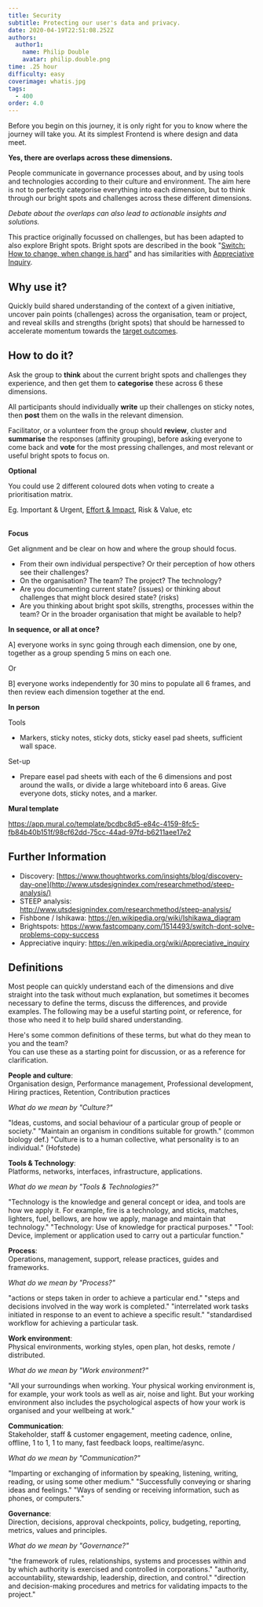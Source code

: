 ```yaml
---
title: Security
subtitle: Protecting our user's data and privacy.
date: 2020-04-19T22:51:08.252Z
authors:
  author1:
    name: Philip Double
    avatar: philip.double.png
time: .25 hour
difficulty: easy
coverimage: whatis.jpg
tags:
  - 400
order: 4.0
---
```

Before you begin on this journey, it is only right for you to know where the journey will take you. At its simplest Frontend is where design and data meet. 

**Yes, there are overlaps across these dimensions.**

People communicate in governance processes about, and by using tools and technologies according to their culture and environment. The aim here is not to perfectly categorise everything into each dimension, but to think through our bright spots and challenges across these different dimensions.

*Debate about the overlaps can also lead to actionable insights and solutions.*

This practice originally focussed on challenges, but has been adapted to also explore Bright spots.  Bright spots are described in the book "[Switch: How to change, when change is hard](https://heathbrothers.com/books/switch/)" and has similarities with [Appreciative Inquiry](https://en.wikipedia.org/wiki/Appreciative_inquiry).

## Why use it?

Quickly build shared understanding of the context of a given initiative, uncover pain points (challenges) across the organisation, team or project, and reveal skills and strengths (bright spots) that should be harnessed to accelerate momentum towards the [target outcomes](https://openpracticelibrary.com/practice/target-outcomes/).

## How to do it?

Ask the group to **think** about the current bright spots and challenges they experience, and then get them to **categorise** these across 6 these dimensions.

All participants should individually **write** up their challenges on sticky notes, then **post** them on the walls in the relevant dimension.

Facilitator, or a volunteer from the group should **review**, cluster and **summarise** the responses (affinity grouping), before asking everyone to come back and **vote** for the most pressing challenges, and most relevant or useful bright spots to focus on.

**Optional**

You could use 2 different coloured dots when voting to create a prioritisation matrix.

Eg. Important & Urgent, [Effort & Impact](https://openpracticelibrary.com/practice/impact-effort-prioritization-matrix/), Risk & Value, etc

**\
Focus**

Get alignment and be clear on how and where the group should focus.

* From their own individual perspective? Or their perception of how others see their challenges?
* On the organisation? The team? The project? The technology?
* Are you documenting current state? (issues) or thinking about challenges that might block desired state? (risks)
* Are you thinking about bright spot skills, strengths, processes within the team? Or in the broader organisation that might be available to help?

**In sequence, or all at once?**

A] everyone works in sync going through each dimension, one by one, together as a group spending 5 mins on each one.

Or

B] everyone works independently for 30 mins to populate all 6 frames, and then review each dimension together at the end.

**In person**

Tools

* Markers, sticky notes, sticky dots, sticky easel pad sheets, sufficient wall space.

Set-up

* Prepare easel pad sheets with each of the 6 dimensions and post around the walls, or divide a large whiteboard into 6 areas. Give everyone dots, sticky notes, and a marker.

**Mural template**

https://app.mural.co/template/bcdbc8d5-e84c-4159-8fc5-fb84b40b151f/98cf62dd-75cc-44ad-97fd-b6211aee17e2 

## Further Information

* Discovery: [https://www.thoughtworks.com/insights/blog/discovery-day-one](http://www.utsdesignindex.com/researchmethod/steep-analysis/)
* STEEP analysis: [http://www.utsdesignindex.com/researchmethod/steep-analysis/ ](http://www.utsdesignindex.com/researchmethod/steep-analysis/)
* Fishbone / Ishikawa: <https://en.wikipedia.org/wiki/Ishikawa_diagram>
* Brightspots: <https://www.fastcompany.com/1514493/switch-dont-solve-problems-copy-success>
* Appreciative inquiry: [https://en.wikipedia.org/wiki/Appreciative_inquiry ](https://en.wikipedia.org/wiki/Appreciative_inquiry)



## Definitions

Most people can quickly understand each of the dimensions and dive straight into the task without much explanation, but sometimes it becomes necessary to define the terms, discuss the differences, and provide examples. The following may be a useful starting point, or reference, for those who need it to help build shared understanding.

Here's some common definitions of these terms, but what do they mean to you and the team? \
You can use these as a starting point for discussion, or as a reference for clarification.

**People and culture**: \
Organisation design, Performance management, Professional development, Hiring practices, Retention, Contribution practices

*What do we mean by "Culture?"* 

"Ideas, customs, and social behaviour of a particular group of people or society." "Maintain an organism in conditions suitable for growth." (common biology def.)
"Culture is to a human collective, what personality is to an individual." (Hofstede)

**Tools & Technology**: \
Platforms, networks, interfaces, infrastructure, applications.

*What do we mean by "Tools & Technologies?"* 

"Technology is the knowledge and general concept or idea, and tools are how we apply it.  For example, fire is a technology, and sticks, matches, lighters, fuel, bellows, are how we apply, manage and maintain that technology." "Technology: Use of knowledge for practical purposes."
"Tool: Device, implement or application used to carry out a particular function."

**Process**: \
Operations, management, support, release practices, guides and frameworks.

*What do we mean by "Process?"* 

"actions or steps taken in order to achieve a particular end." "steps and decisions involved in the way work is completed."
"interrelated work tasks initiated in response to an event to achieve a specific result."
"standardised workflow for achieving a particular task.

**Work environment**: \
Physical environments, working styles, open plan, hot desks, remote / distributed.

*What do we mean by "Work environment?"* 

"All your surroundings when working. Your physical working environment is, for example, your work tools as well as air, noise and light. But your working environment also includes the psychological aspects of how your work is organised and your wellbeing at work." 

**Communication**: \
Stakeholder, staff & customer engagement, meeting cadence, online, offline, 1 to 1, 1 to many, fast feedback loops, realtime/async.

*What do we mean by "Communication?"* 

"Imparting or exchanging of information by speaking, listening, writing, reading, or using some other medium." "Successfully conveying or sharing ideas and feelings."
"Ways of sending or receiving information, such as phones, or computers."

**Governance**: \
Direction, decisions, approval checkpoints, policy, budgeting, reporting, metrics, values and principles.

*What do we mean by "Governance?"* 

"the framework of rules, relationships, systems and processes within and by which authority is exercised and controlled in corporations." "authority, accountability, stewardship, leadership, direction, and control."
"direction and decision-making procedures and metrics for validating impacts to the project."